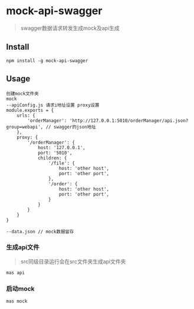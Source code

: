 # mock-api-swagger

> swagger数据请求转发生成mock及api生成

## Install

```
npm install -g mock-api-swagger
```

## Usage
```
创建mock文件夹
mock
--apiConfig.js 请求i地址设置 proxy设置
module.exports = {
    urls: {
        'orderManager': 'http://127.0.0.1:5010/orderManager/api.json?group=webapi', // swagger的json地址
    },
    proxy: {
        '/orderManager': {
            host: '127.0.0.1',
            port: '5010',
            children: {
                '/file': {
                    host: 'other host',
                    port: 'other port', 
                },
                '/order': {
                    host: 'other host',
                    port: 'other port', 
                }
            }
        }
    }
}

--data.json // mock数据留存
```

### 生成api文件
> src同级目录运行会在src文件夹生成api文件夹
```
mas api
```

### 启动mock
```
mas mock
```